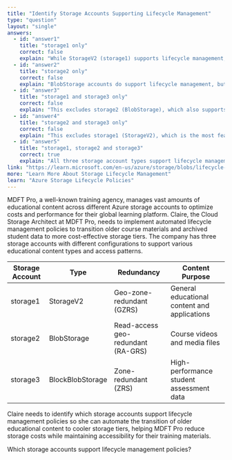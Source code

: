 ```yaml
---
title: "Identify Storage Accounts Supporting Lifecycle Management"
type: "question"
layout: "single"
answers:
  - id: "answer1"
    title: "storage1 only"
    correct: false
    explain: "While StorageV2 (storage1) supports lifecycle management, this excludes BlobStorage and BlockBlobStorage accounts which also support lifecycle management policies for blob data."
  - id: "answer2"
    title: "storage2 only"
    correct: false
    explain: "BlobStorage accounts do support lifecycle management, but this excludes StorageV2 and BlockBlobStorage accounts which also have lifecycle management capabilities."
  - id: "answer3"
    title: "storage1 and storage3 only"
    correct: false
    explain: "This excludes storage2 (BlobStorage), which also supports lifecycle management policies. BlobStorage accounts have full lifecycle management capabilities for blob tiers."
  - id: "answer4"
    title: "storage2 and storage3 only"
    correct: false
    explain: "This excludes storage1 (StorageV2), which is the most feature-complete storage account type and fully supports lifecycle management policies for all blob types."
  - id: "answer5"
    title: "storage1, storage2 and storage3"
    correct: true
    explain: "All three storage account types support lifecycle management. StorageV2, BlobStorage, and BlockBlobStorage accounts can all implement lifecycle policies to automatically transition or delete blobs based on defined rules."
link: "https://learn.microsoft.com/en-us/azure/storage/blobs/lifecycle-management-overview"
more: "Learn More About Storage Lifecycle Management"
learn: "Azure Storage Lifecycle Policies"
---
```


MDFT Pro, a well-known training agency, manages vast amounts of educational content across different Azure storage accounts to optimize costs and performance for their global learning platform. Claire, the Cloud Storage Architect at MDFT Pro, needs to implement automated lifecycle management policies to transition older course materials and archived student data to more cost-effective storage tiers. The company has three storage accounts with different configurations to support various educational content types and access patterns.

| Storage Account | Type | Redundancy | Content Purpose |
|-----------------|------|------------|-----------------|
| storage1 | StorageV2 | Geo-zone-redundant (GZRS) | General educational content and applications |
| storage2 | BlobStorage | Read-access geo-redundant (RA-GRS) | Course videos and media files |
| storage3 | BlockBlobStorage | Zone-redundant (ZRS) | High-performance student assessment data |

Claire needs to identify which storage accounts support lifecycle management policies so she can automate the transition of older educational content to cooler storage tiers, helping MDFT Pro reduce storage costs while maintaining accessibility for their training materials.

Which storage accounts support lifecycle management policies?
